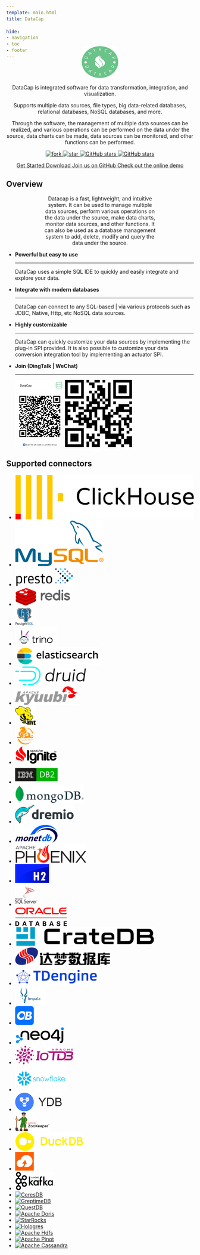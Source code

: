 ```yaml
---
template: main.html
title: DataCap

hide:
- navigation
- toc
- footer
---
```


<style xmlns="http://www.w3.org/1999/html">
.md-typeset h1 {
  text-align: center;
  color: transparent;
}
.md-typeset h2 {
  text-align: center;
  font-weight: 1000;
  font-size: 50px;
  margin-top: 60px;
  margin-bottom: 0;
}
</style>

<div style="text-align: center;">
    <img width="100" height="85" style="margin-top: -50px;" src="/assets/logo.png" />
<p/>DataCap is integrated software for data transformation, integration, and visualization.
    <p/>Supports multiple data sources, file types, big data-related databases, relational databases, NoSQL databases, and more.
    <p/>Through the software, the management of multiple data sources can be realized, and various operations can be performed on the data under the source, data charts can be made, data sources can be monitored, and other functions can be performed.
    <p/>
    <a target="_blank" href="https://gitee.com/devlive-community/datacap/members">
        <img src='https://gitee.com/devlive-community/datacap/badge/fork.svg?theme=white' alt='fork'/>
    </a>
    <a target="_blank" href="https://gitee.com/devlive-community/datacap/stargazers">
        <img src='https://gitee.com/devlive-community/datacap/badge/star.svg?theme=white' alt='star'/>
    </a>
    <a target="_blank" href="https://github.com/devlive-community/datacap/fork">
        <img alt="GitHub stars" src="https://img.shields.io/github/forks/devlive-community/datacap?logo=github">
    </a>
    <a target="_blank" href="https://github.com/devlive-community/datacap/stargazers">
        <img alt="GitHub stars" src="https://img.shields.io/github/stars/devlive-community/datacap?logo=github">
    </a>
    <p/> 
    <p/>
    <a href="/reference/getStarted/install.html" title="Get Started" class="md-button">
        Get Started
    </a>
    <a href="/download.html" title="Download" class="md-button">
      Download
    </a>
    <a href="https://github.com/devlive-community/datacap" target="_blank" title="Join us on GitHub" class="md-button md-button--primary">
      Join us on GitHub
    </a>
    <a href="http://try.datacap.edurt.io/" target="_blank" title="Check out the online demo" class="md-button md-button--primary">
      Check out the online demo
    </a>
    <p/><p/><p/><p/>
</div>

## Overview

<div style="max-width: 60%; text-align: center;margin: 0 auto;">
<p style="text-align: center;">
Datacap is a fast, lightweight, and intuitive system. It can be used to manage multiple data sources, perform various operations on the data under the source, make data charts, monitor data sources, and other functions. It can also be used as a database management system to add, delete, modify and query the data under the source.
</p>
</div>

<div style="max-width: 800px; margin: 0 auto" class="grid cards" markdown>

- __Powerful but easy to use__ 

    ---

    DataCap uses a simple SQL IDE to quickly and easily integrate and explore your data.

- __Integrate with modern databases__

    ---

    DataCap can connect to any SQL-based | via various protocols such as JDBC, Native, Http, etc NoSQL data sources.

- __Highly customizable__

    ---

    DataCap can quickly customize your data sources by implementing the plug-in SPI provided. It is also possible to customize your data conversion integration tool by implementing an actuator SPI.

- __Join (DingTalk | WeChat)__

    ---

    <img src="/assets/dingtalk.png" alt="DingTalk" style="height: 180px;" /><img src="/assets/wechat.png" alt="Wechat" style="height: 180px;" />

</div>

## Supported connectors

<div class="grid cards" markdown>

- <a href="https://clickhouse.com" target="_blank" class="connector-logo-index">
      <img src="/assets/plugin/clickhouse.png" alt="ClickHouse" />
  </a>
- <a href="https://www.mysql.com" target="_blank" class="connector-logo-index">
      <img src="/assets/plugin/mysql.png" alt="MySQL" />
  </a>
- <a href="https://prestodb.io/" target="_blank" class="connector-logo-index">
      <img src="/assets/plugin/presto.png" alt="Presto" height="50"/>
  </a>
- <a href="https://redis.io/" target="_blank" class="connector-logo-index">
      <img src="/assets/plugin/redis.png" alt="Redis" height="50"/>
  </a>
- <a href="https://www.postgresql.org/" target="_blank" class="connector-logo-index">
      <img src="/assets/plugin/postgresql.png" alt="PostgreSQL" height="50"/>
  </a>
- <a href="https://trino.io/" target="_blank" class="connector-logo-index">
      <img src="/assets/plugin/trino.png" alt="Trino" height="50"/>
  </a>
- <a href="https://www.elastic.co/" target="_blank" class="connector-logo-index">
      <img src="/assets/plugin/elasticsearch.png" alt="ElasticSearch" height="50" />
  </a>
- <a href="https://druid.apache.org/" target="_blank" class="connector-logo-index">
      <img src="/assets/plugin/druid.png" alt="Druid" height="50" />
  </a>
- <a href="https://kyuubi.apache.org/" target="_blank" class="connector-logo-index">
      <img src="/assets/plugin/kyuubi.png" alt="Kyuubi" height="50"/>
  </a>
- <a href="https://hive.apache.org/" target="_blank" class="connector-logo-index">
      <img src="/assets/plugin/hive.png" alt="Hive" height="50" />
  </a>
- <a href="https://kylin.apache.org" target="_blank" class="connector-logo-index">
      <img src="/assets/plugin/kylin.png" alt="Kylin" height="50" />
  </a>
- <a href="https://ignite.apache.org/" target="_blank" class="connector-logo-index">
      <img src="/assets/plugin/ignite.png" alt="Ignite" height="50" />
  </a>
- <a href="https://www.ibm.com/db2/" target="_blank" class="connector-logo-index">
      <img src="/assets/plugin/ibmdb2.png" alt="IBM DB2" height="50" />
  </a>
- <a href="https://www.mongodb.com/" target="_blank" class="connector-logo-index">
      <img src="/assets/plugin/mongodb.png" alt="MongoDB" height="50" />
  </a>
- <a href="https://www.dremio.com/" target="_blank" class="connector-logo-index">
      <img src="/assets/plugin/dremio.png" alt="Dremio" height="50" />
  </a>
- <a href="https://www.monetdb.org/" target="_blank" class="connector-logo-index">
      <img src="/assets/plugin/monetdb.png" alt="MonetDB" height="50" />
  </a>
- <a href="https://phoenix.apache.org/" target="_blank" class="connector-logo-index">
      <img src="/assets/plugin/phoenix.png" alt="Phoenix" height="50" />
  </a>
- <a href="https://www.h2database.com/html/main.html" target="_blank" class="connector-logo-index">
      <img src="/assets/plugin/h2.png" alt="H2" height="50" />
  </a>
- <a href="https://www.microsoft.com/sql-server" target="_blank" class="connector-logo-index">
      <img src="/assets/plugin/sqlserver.svg" alt="SqlServer" height="60" />
  </a>
- <a href="https://www.oracle.com/" target="_blank" class="connector-logo-index">
      <img src="/assets/plugin/oracle.png" alt="Oracle" height="50" />
  </a>
- <a href="https://crate.io/" target="_blank" class="connector-logo-index">
      <img src="/assets/plugin/cratedb.png" alt="CrateDB" height="50" />
  </a>
- <a href="https://www.dameng.com/DM8.html" target="_blank" class="connector-logo-index">
      <img src="/assets/plugin/dameng.png" alt="DaMeng" height="50" />
  </a>
- <a href="https://tdengine.com/" target="_blank" class="connector-logo-index">
      <img src="/assets/plugin/tdengine.png" alt="TDengine" height="50" />
  </a>
- <a href="https://impala.apache.org/" target="_blank" class="connector-logo-index">
      <img src="/assets/plugin/impala.png" alt="Impala" height="50" />
  </a>
- <a href="https://www.oceanbase.com/" target="_blank" class="connector-logo-index">
      <img src="/assets/plugin/oceanbase.png" alt="OceanBase" height="50" />
  </a>
- <a href="https://neo4j.com/" target="_blank" class="connector-logo-index">
      <img src="/assets/plugin/neo4j.png" alt="Neo4j" height="50" />
  </a>
- <a href="https://iotdb.apache.org/" target="_blank" class="connector-logo-index">
      <img src="/assets/plugin/iotdb.png" alt="IoTDB" height="50" />
  </a>
- <a href="https://www.snowflake.com/" target="_blank" class="connector-logo-index">
      <img src="/assets/plugin/snowflake.png" alt="Snowflake" height="70" />
  </a>
- <a href="https://ydb.tech/" target="_blank" class="connector-logo-index">
      <img src="/assets/plugin/ydb.png" alt="YDB" height="50" />
  </a>
- <a href="https://zookeeper.apache.org/" target="_blank" class="connector-logo-index">
      <img src="/assets/plugin/zookeeper.png" alt="Zookeeper" height="50" />
  </a>
- <a href="https://duckdb.org/" target="_blank" class="connector-logo-index">
      <img src="/assets/plugin/duckdb.png" alt="DuckDB" height="50" />
  </a>
- <a href="https://www.alibabacloud.com/zh/product/object-storage-service" target="_blank" class="connector-logo-index">
      <img src="/assets/plugin/alioss.png" alt="Aliyun OSS" height="50" />
  </a>
- <a href="https://kafka.apache.org" target="_blank" class="connector-logo-index">
      <img src="/assets/plugin/kafka.png" alt="Apache Kafka" height="50" />
  </a>
- <a href="https://docs.ceresdb.io/" target="_blank" class="connector-logo-index">
      <img src="/assets/plugin/ceresdb.png" alt="CeresDB" height="50" />
  </a>
- <a href="https://docs.greptime.com/" target="_blank" class="connector-logo-index">
      <img src="/assets/plugin/greptimedb.png" alt="GreptimeDB" height="70" />
  </a>
- <a href="https://questdb.io/" target="_blank" class="connector-logo-index">
      <img src="/assets/plugin/questdb.png" alt="QuestDB" height="50" />
  </a>
- <a href="https://doris.apache.org/" target="_blank" class="connector-logo-index">
      <img src="/assets/plugin/doris.png" alt="Apache Doris" height="50" />
  </a>
- <a href="https://www.starrocks.io/" target="_blank" class="connector-logo-index">
      <img src="/assets/plugin/starrocks.png" alt="StarRocks" height="50" />
  </a>
- <a href="https://www.alibabacloud.com/product/hologres" target="_blank" class="connector-logo-index">
      <img src="/assets/plugin/hologres.png" alt="Hologres" height=60" />
  </a>
- <a href="https://hadoop.apache.org/" target="_blank" class="connector-logo-index">
      <img src="/assets/plugin/hdfs.png" alt="Apache Hdfs" height=60" />
  </a>
- <a href="https://docs.pinot.apache.org/" target="_blank" class="connector-logo-index">
      <img src="/assets/plugin/pinot.png" alt="Apache Pinot" height=60" />
  </a>
- <a href="https://cassandra.apache.org/" target="_blank" class="connector-logo-index">
      <img src="/assets/plugin/cassandra.png" alt="Apache Cassandra" height=60" />
  </a>

</div>
